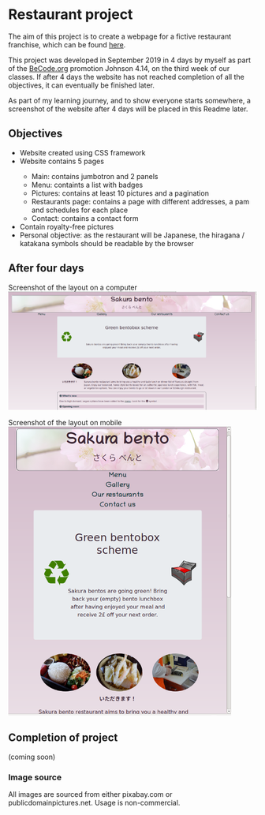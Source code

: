 # Restaurant project

The aim of this project is to create a webpage for a fictive restaurant franchise, which can be found <a href="https://0ctavia.github.io/restaurant/">here</a>.

This project was developed in September 2019 in 4 days by myself as part of the <a href="https://www.becode.org/">BeCode.org</a> promotion Johnson 4.14, on the third week of our classes. If after 4 days the website has not reached completion of all the objectives, it can eventually be finished later.

As part of my learning journey, and to show everyone starts somewhere, a screenshot of the website after 4 days will be placed in this Readme later.

<h2>Objectives</h2>
<ul>
    <li>Website created using CSS framework</li>
    <li>Website contains 5 pages</li>
        <ul>
            <li>Main: contains jumbotron and 2 panels</li>
            <li>Menu: containts a list with badges</li>
            <li>Pictures: contains at least 10 pictures and a pagination</li>
            <li>Restaurants page: contains a page with different addresses, a pam and schedules for each place</li>
            <li>Contact: contains a contact form</li>
        </ul>
    <li>Contain royalty-free pictures</li>
    <li>Personal objective: as the restaurant will be Japanese, the hiragana / katakana symbols should be readable by the browser</li>
</ul>

<h2>After four days</h2>
Screenshot of the layout on a computer
<img src="https://github.com/0ctavia/restaurant/blob/master/assets/images/indexscreenshot.png?raw=true">

Screenshot of the layout on mobile
<img src="https://github.com/0ctavia/restaurant/blob/master/assets/images/indexmobilescreenshot.png?raw=true">

<h2>Completion of project</h2>
(coming soon)

<h3>Image source</h3>
All images are sourced from either pixabay.com or publicdomainpictures.net. Usage is non-commercial.
